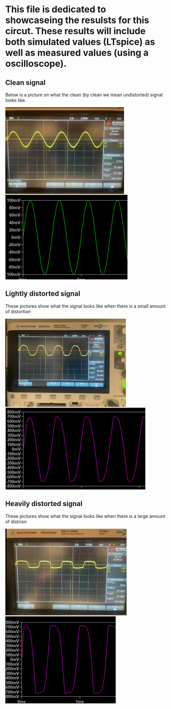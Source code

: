 # This file is dedicated to showcaseing the resulsts for this circut. These results will include both simulated values (LTspice) as well as measured values (using a oscilloscope).

## Clean signal 
Below is a picture on what the clean (by clean we mean undistorted) signal looks like.

![clean_sig](/images/clean_sig_osc.png)
![clean_sig](/images/clean_sig_sim.png)


## Lightly distorted signal
These pictures show what the signal looks like when there is a small amount of distortion

![light_sig](/images/Lightly_dis_osc.png)
![light_sig](/images/lightly_dis_sim.png)


## Heavily distorted signal 
These pictures show what the signal looks like when there is a large amount of distrion

![Heavy_sig](/images/heavy_dis_osc.png)
![Heavy_sig](/images/heavy_dis_sim.png)
